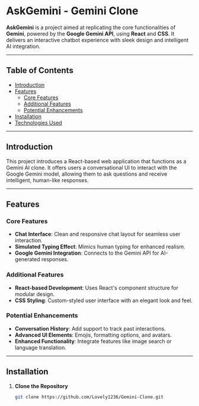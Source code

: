 # AskGemini - Gemini Clone

**AskGemini** is a project aimed at replicating the core functionalities of **Gemini**, powered by the **Google Gemini API**, using **React** and **CSS**. It delivers an interactive chatbot experience with sleek design and intelligent AI integration.

---

## Table of Contents

- [Introduction](#introduction)
- [Features](#features)
  - [Core Features](#core-features)
  - [Additional Features](#additional-features)
  - [Potential Enhancements](#potential-enhancements)
- [Installation](#installation)
- [Technologies Used](#technologies-used)

---

## Introduction

This project introduces a React-based web application that functions as a Gemini AI clone. It offers users a conversational UI to interact with the Google Gemini model, allowing them to ask questions and receive intelligent, human-like responses.

---

## Features

### Core Features

- **Chat Interface**: Clean and responsive chat layout for seamless user interaction.
- **Simulated Typing Effect**: Mimics human typing for enhanced realism.
- **Google Gemini Integration**: Connects to the Gemini API for AI-generated responses.

### Additional Features

- **React-based Development**: Uses React's component structure for modular design.
- **CSS Styling**: Custom-styled user interface with an elegant look and feel.

### Potential Enhancements

- **Conversation History**: Add support to track past interactions.
- **Advanced UI Elements**: Emojis, formatting options, and avatars.
- **Enhanced Functionality**: Integrate features like image search or language translation.

---

## Installation

1. **Clone the Repository**
   ```bash
   git clone https://github.com/Lovely1236/Gemini-Clone.git
